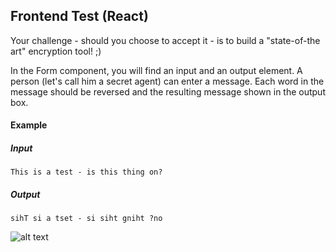 ## Frontend Test (React)

Your challenge - should you choose to accept it - is to
build a "state-of-the art" encryption tool! ;)

In the Form component, you will find an input and an
output element. A person (let's call him a secret agent)
can enter a message. Each word in the message should be reversed
and the resulting message shown in the output box.

#### Example
##### Input
```
This is a test - is this thing on?
```
##### Output
```
sihT si a tset - si siht gniht ?no
```

![alt text](https://raw.githubusercontent.com/wildsurf/react-frontend-challenge/master/public/screenshot.png "finished app screenshot")
